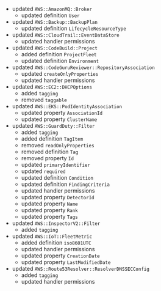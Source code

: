 - updated `AWS::AmazonMQ::Broker`
  - updated definition `User`
- updated `AWS::Backup::BackupPlan`
  - updated definition `LifecycleResourceType`
- updated `AWS::CloudTrail::EventDataStore`
  - updated handler permissions
- updated `AWS::CodeBuild::Project`
  - added definition `ProjectFleet`
  - updated definition `Environment`
- updated `AWS::CodeGuruReviewer::RepositoryAssociation`
  - updated `createOnlyProperties`
  - updated handler permissions
- updated `AWS::EC2::DHCPOptions`
  - added `tagging`
  - removed `taggable`
- updated `AWS::EKS::PodIdentityAssociation`
  - updated property `AssociationId`
  - updated property `ClusterName`
- updated `AWS::GuardDuty::Filter`
  - added `tagging`
  - added definition `TagItem`
  - removed `readOnlyProperties`
  - removed definition `Tag`
  - removed property `Id`
  - updated `primaryIdentifier`
  - updated `required`
  - updated definition `Condition`
  - updated definition `FindingCriteria`
  - updated handler permissions
  - updated property `DetectorId`
  - updated property `Name`
  - updated property `Rank`
  - updated property `Tags`
- updated `AWS::InspectorV2::Filter`
  - added `tagging`
- updated `AWS::IoT::FleetMetric`
  - added definition `iso8601UTC`
  - updated handler permissions
  - updated property `CreationDate`
  - updated property `LastModifiedDate`
- updated `AWS::Route53Resolver::ResolverDNSSECConfig`
  - added `tagging`
  - updated handler permissions
